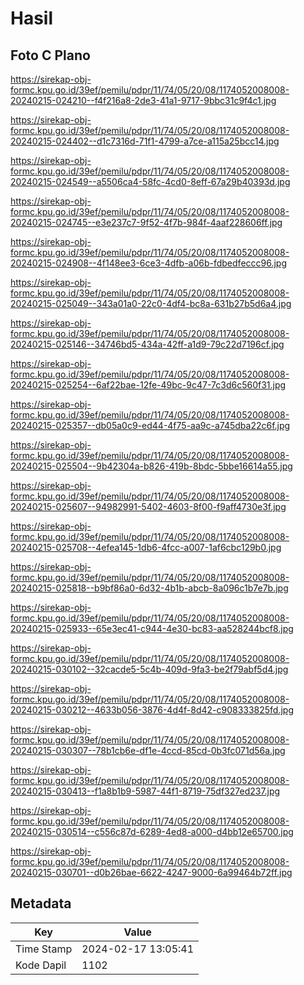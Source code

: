 # Hasil

## Foto C Plano

https://sirekap-obj-formc.kpu.go.id/39ef/pemilu/pdpr/11/74/05/20/08/1174052008008-20240215-024210--f4f216a8-2de3-41a1-9717-9bbc31c9f4c1.jpg

https://sirekap-obj-formc.kpu.go.id/39ef/pemilu/pdpr/11/74/05/20/08/1174052008008-20240215-024402--d1c7316d-71f1-4799-a7ce-a115a25bcc14.jpg

https://sirekap-obj-formc.kpu.go.id/39ef/pemilu/pdpr/11/74/05/20/08/1174052008008-20240215-024549--a5506ca4-58fc-4cd0-8eff-67a29b40393d.jpg

https://sirekap-obj-formc.kpu.go.id/39ef/pemilu/pdpr/11/74/05/20/08/1174052008008-20240215-024745--e3e237c7-9f52-4f7b-984f-4aaf228606ff.jpg

https://sirekap-obj-formc.kpu.go.id/39ef/pemilu/pdpr/11/74/05/20/08/1174052008008-20240215-024908--4f148ee3-6ce3-4dfb-a06b-fdbedfeccc96.jpg

https://sirekap-obj-formc.kpu.go.id/39ef/pemilu/pdpr/11/74/05/20/08/1174052008008-20240215-025049--343a01a0-22c0-4df4-bc8a-631b27b5d6a4.jpg

https://sirekap-obj-formc.kpu.go.id/39ef/pemilu/pdpr/11/74/05/20/08/1174052008008-20240215-025146--34746bd5-434a-42ff-a1d9-79c22d7196cf.jpg

https://sirekap-obj-formc.kpu.go.id/39ef/pemilu/pdpr/11/74/05/20/08/1174052008008-20240215-025254--6af22bae-12fe-49bc-9c47-7c3d6c560f31.jpg

https://sirekap-obj-formc.kpu.go.id/39ef/pemilu/pdpr/11/74/05/20/08/1174052008008-20240215-025357--db05a0c9-ed44-4f75-aa9c-a745dba22c6f.jpg

https://sirekap-obj-formc.kpu.go.id/39ef/pemilu/pdpr/11/74/05/20/08/1174052008008-20240215-025504--9b42304a-b826-419b-8bdc-5bbe16614a55.jpg

https://sirekap-obj-formc.kpu.go.id/39ef/pemilu/pdpr/11/74/05/20/08/1174052008008-20240215-025607--94982991-5402-4603-8f00-f9aff4730e3f.jpg

https://sirekap-obj-formc.kpu.go.id/39ef/pemilu/pdpr/11/74/05/20/08/1174052008008-20240215-025708--4efea145-1db6-4fcc-a007-1af6cbc129b0.jpg

https://sirekap-obj-formc.kpu.go.id/39ef/pemilu/pdpr/11/74/05/20/08/1174052008008-20240215-025818--b9bf86a0-6d32-4b1b-abcb-8a096c1b7e7b.jpg

https://sirekap-obj-formc.kpu.go.id/39ef/pemilu/pdpr/11/74/05/20/08/1174052008008-20240215-025933--65e3ec41-c944-4e30-bc83-aa528244bcf8.jpg

https://sirekap-obj-formc.kpu.go.id/39ef/pemilu/pdpr/11/74/05/20/08/1174052008008-20240215-030102--32cacde5-5c4b-409d-9fa3-be2f79abf5d4.jpg

https://sirekap-obj-formc.kpu.go.id/39ef/pemilu/pdpr/11/74/05/20/08/1174052008008-20240215-030212--4633b056-3876-4d4f-8d42-c908333825fd.jpg

https://sirekap-obj-formc.kpu.go.id/39ef/pemilu/pdpr/11/74/05/20/08/1174052008008-20240215-030307--78b1cb6e-df1e-4ccd-85cd-0b3fc071d56a.jpg

https://sirekap-obj-formc.kpu.go.id/39ef/pemilu/pdpr/11/74/05/20/08/1174052008008-20240215-030413--f1a8b1b9-5987-44f1-8719-75df327ed237.jpg

https://sirekap-obj-formc.kpu.go.id/39ef/pemilu/pdpr/11/74/05/20/08/1174052008008-20240215-030514--c556c87d-6289-4ed8-a000-d4bb12e65700.jpg

https://sirekap-obj-formc.kpu.go.id/39ef/pemilu/pdpr/11/74/05/20/08/1174052008008-20240215-030701--d0b26bae-6622-4247-9000-6a99464b72ff.jpg


## Metadata

| Key        | Value               |
| ---------- | ------------------- |
| Time Stamp | 2024-02-17 13:05:41 |
| Kode Dapil | 1102                |



